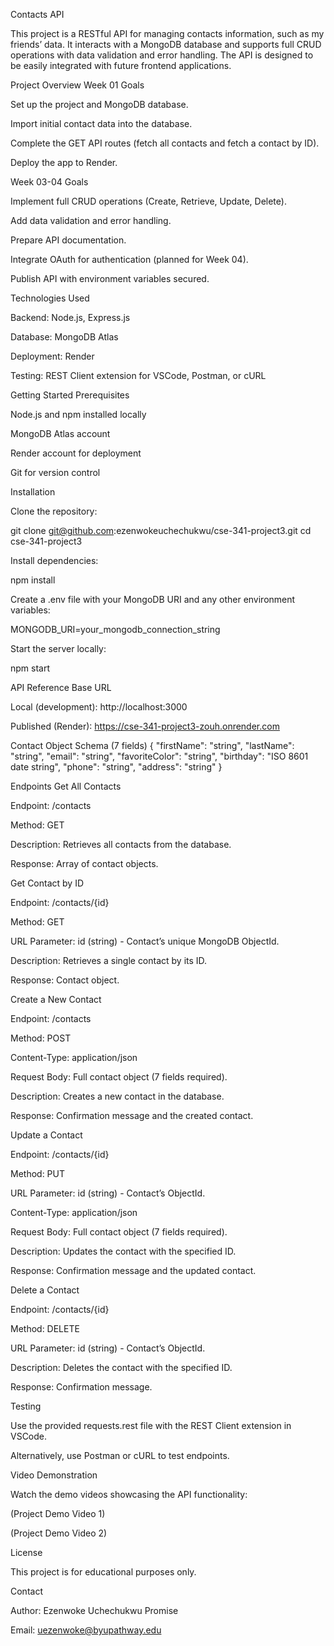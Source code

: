 Contacts API

This project is a RESTful API for managing contacts information, such as my friends’ data. It interacts with a MongoDB database and supports full CRUD operations with data validation and error handling. The API is designed to be easily integrated with future frontend applications.

Project Overview
Week 01 Goals

Set up the project and MongoDB database.

Import initial contact data into the database.

Complete the GET API routes (fetch all contacts and fetch a contact by ID).

Deploy the app to Render.

Week 03-04 Goals

Implement full CRUD operations (Create, Retrieve, Update, Delete).

Add data validation and error handling.

Prepare API documentation.

Integrate OAuth for authentication (planned for Week 04).

Publish API with environment variables secured.

Technologies Used

Backend: Node.js, Express.js

Database: MongoDB Atlas

Deployment: Render

Testing: REST Client extension for VSCode, Postman, or cURL

Getting Started
Prerequisites

Node.js and npm installed locally

MongoDB Atlas account

Render account for deployment

Git for version control

Installation

Clone the repository:

git clone git@github.com:ezenwokeuchechukwu/cse-341-project3.git
cd cse-341-project3


Install dependencies:

npm install


Create a .env file with your MongoDB URI and any other environment variables:

MONGODB_URI=your_mongodb_connection_string


Start the server locally:

npm start

API Reference
Base URL

Local (development): http://localhost:3000

Published (Render): https://cse-341-project3-zouh.onrender.com

Contact Object Schema (7 fields)
{
  "firstName": "string",
  "lastName": "string",
  "email": "string",
  "favoriteColor": "string",
  "birthday": "ISO 8601 date string",
  "phone": "string",
  "address": "string"
}

Endpoints
Get All Contacts

Endpoint: /contacts

Method: GET

Description: Retrieves all contacts from the database.

Response: Array of contact objects.

Get Contact by ID

Endpoint: /contacts/{id}

Method: GET

URL Parameter: id (string) - Contact’s unique MongoDB ObjectId.

Description: Retrieves a single contact by its ID.

Response: Contact object.

Create a New Contact

Endpoint: /contacts

Method: POST

Content-Type: application/json

Request Body: Full contact object (7 fields required).

Description: Creates a new contact in the database.

Response: Confirmation message and the created contact.

Update a Contact

Endpoint: /contacts/{id}

Method: PUT

URL Parameter: id (string) - Contact’s ObjectId.

Content-Type: application/json

Request Body: Full contact object (7 fields required).

Description: Updates the contact with the specified ID.

Response: Confirmation message and the updated contact.

Delete a Contact

Endpoint: /contacts/{id}

Method: DELETE

URL Parameter: id (string) - Contact’s ObjectId.

Description: Deletes the contact with the specified ID.

Response: Confirmation message.

Testing

Use the provided requests.rest file with the REST Client extension in VSCode.

Alternatively, use Postman or cURL to test endpoints.

Video Demonstration

Watch the demo videos showcasing the API functionality:

(Project Demo Video 1)

(Project Demo Video 2)

License

This project is for educational purposes only.

Contact

Author: Ezenwoke Uchechukwu Promise

Email: uezenwoke@byupathway.edu